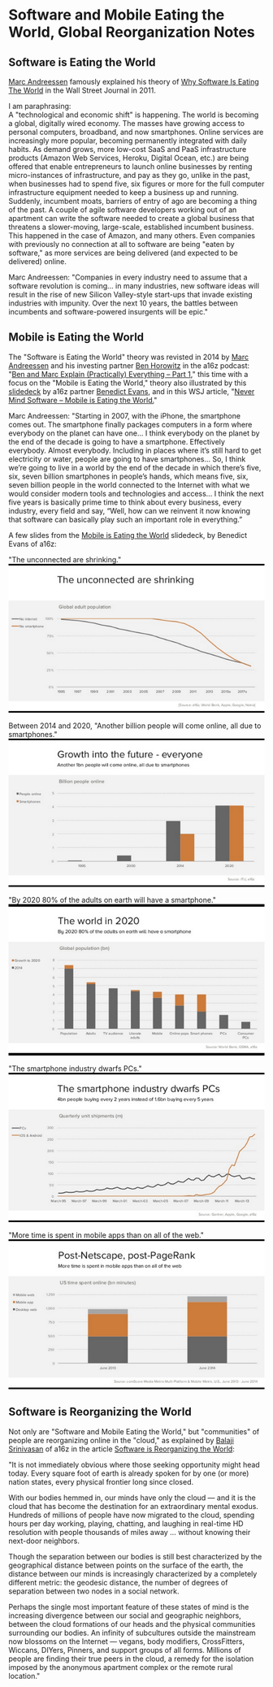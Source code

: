 # Software and Mobile Eating the World, Global Reorganization Notes

## Software is Eating the World
[Marc Andreessen](https://twitter.com/pmarca) famously explained his theory of [Why Software Is Eating The World](http://online.wsj.com/article/SB10001424053111903480904576512250915629460.html) in the Wall Street Journal in 2011. 

I am paraphrasing:<br>
A "technological and economic shift" is happening. The world is becoming a global, digitally wired economy. The masses have growing access to personal computers, broadband, and now smartphones. Online services are increasingly more popular, becoming permanently integrated with daily habits. As demand grows, more low-cost SaaS and PaaS infrastructure products (Amazon Web Services, Heroku, Digital Ocean, etc.) are being offered that enable entrepreneurs to launch online businesses by renting micro-instances of infrastructure, and pay as they go, unlike in the past, when businesses had to spend five, six figures or more for the full computer infrastructure equipment needed to keep a business up and running. Suddenly, incumbent moats, barriers of entry of ago are becoming a thing of the past. A couple of agile software developers working out of an apartment can write the software needed to create a global business that threatens a slower-moving, large-scale, established incumbent business. This happened in the case of Amazon, and many others. Even companies with previously no connection at all to software are being "eaten by software," as more services are being delivered (and expected to be delivered) online. 

Marc Andreessen: "Companies in every industry need to assume that a software revolution is coming... in many industries, new software ideas will result in the rise of new Silicon Valley-style start-ups that invade existing industries with impunity. Over the next 10 years, the battles between incumbents and software-powered insurgents will be epic."

## Mobile is Eating the World
The "Software is Eating the World" theory was revisted in 2014 by [Marc Andreessen](https://twitter.com/pmarca) and his investing partner [Ben Horowitz](https://twitter.com/bhorowitz) in the a16z podcast: "[Ben and Marc Explain (Practically) Everything – Part 1](http://a16z.com/2014/08/25/a16z-podcast-ben-and-marc-explain-practically-everything-part-1)," this time with a focus on the "Mobile is Eating the World," theory also illustrated by this [slidedeck](http://a16z.com/2014/10/28/mobile-is-eating-the-world) by a16z partner [Benedict Evans](https://twitter.com/BenedictEvans), and in this WSJ article, "[Never Mind Software – Mobile is Eating the World.](http://blogs.wsj.com/digits/2014/10/28/never-mind-software-mobile-is-eating-the-world)"

Marc Andreessen: "Starting in 2007, with the iPhone, the smartphone comes out. The smartphone finally packages computers in a form where everybody on the planet can have one... I think everybody on the planet by the end of the decade is going to have a smartphone. Effectively everybody. Almost everybody. Including in places where it’s still hard to get electricity or water, people are going to have smartphones... So, I think we’re going to live in a world by the end of the decade in which there’s five, six, seven billion smartphones in people’s hands, which means five, six, seven billion people in the world connected to the Internet with what we would consider modern tools and technologies and access... I think the next five years is basically prime time to think about every business, every industry, every field and say, “Well, how can we reinvent it now knowing that software can basically play such an important role in everything.”

A few slides from the [Mobile is Eating the World](http://a16z.com/2014/10/28/mobile-is-eating-the-world) slidedeck, by Benedict Evans of a16z: 

"The unconnected are shrinking."<br>
![](images/unconnected-are-shrinking.png)

Between 2014 and 2020, "Another billion people will come online, all due to smartphones."
![](images/another-one-billion-online.png)

"By 2020 80% of the adults on earth will have a smartphone."
![](images/by-2020-80-percent-of-adults.png)

"The smartphone industry dwarfs PCs."
![](images/smartphone-industry-dwarfs-pcs.png)

"More time is spent in mobile apps than on all of the web."
![](images/more-time-spent-in-mobile-apps.png)

## Software is Reorganizing the World
Not only are "Software and Mobile Eating the World," but "communities" of people are reorganizing online in the "cloud," as explained by [Balaji Srinivasan](https://twitter.com/balajis) of a16z in the article [Software is Reorganizing the World](http://www.wired.com/2013/11/software-is-reorganizing-the-world-and-cloud-formations-could-lead-to-physical-nations):

"It is not immediately obvious where those seeking opportunity might head today. Every square foot of earth is already spoken for by one (or more) nation states, every physical frontier long since closed.

With our bodies hemmed in, our minds have only the cloud — and it is the cloud that has become the destination for an extraordinary mental exodus. Hundreds of millions of people have now migrated to the cloud, spending hours per day working, playing, chatting, and laughing in real-time HD resolution with people thousands of miles away … without knowing their next-door neighbors.

Though the separation between our bodies is still best characterized by the geographical distance between points on the surface of the earth, the distance between our minds is increasingly characterized by a completely different metric: the geodesic distance, the number of degrees of separation between two nodes in a social network. 

Perhaps the single most important feature of these states of mind is the increasing divergence between our social and geographic neighbors, between the cloud formations of our heads and the physical communities surrounding our bodies. An infinity of subcultures outside the mainstream now blossoms on the Internet — vegans, body modifiers, CrossFitters, Wiccans, DIYers, Pinners, and support groups of all forms. Millions of people are finding their true peers in the cloud, a remedy for the isolation imposed by the anonymous apartment complex or the remote rural location."


